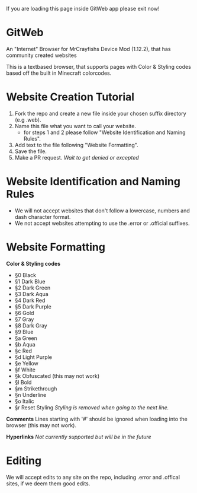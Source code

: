 If you are loading this page inside GitWeb app please exit now!

# GitWeb
An "Internet" Browser for MrCrayfishs Device Mod (1.12.2), that has community created websites

This is a textbased browser, that supports pages with Color & Styling codes based off the built in Minecraft colorcodes.


# Website Creation Tutorial
1.  Fork the repo and create a new file inside your chosen suffix directory (e.g .web).
2.  Name this file what you want to call your website.
    - for steps 1 and 2 please follow "Website Identification and Naming Rules".
3.  Add text to the file following "Website Formatting".
4.  Save the file.
5.  Make a PR request.
*Wait to get denied or excepted*



# Website Identification and Naming Rules
- We will not accept websites that don't follow a lowercase, numbers and dash character format.
- We not accept websites attempting to use the .error or .official suffixes.



# Website Formatting
**Color & Styling codes**
 - §0	Black
 - §1	Dark Blue
 - §2	Dark Green	
 - §3	Dark Aqua	
 - §4	Dark Red	
 - §5	Dark Purple	
 - §6	Gold
 - §7	Gray
 - §8	Dark Gray
 - §9	Blue
 - §a	Green
 - §b	Aqua
 - §c	Red
 - §d	Light Purple
 - §e	Yellow
 - §f	White
 - §k	Obfuscated (this may not work)
 - §l	Bold
 - §m	Strikethrough
 - §n	Underline
 - §o	Italic
 - §r	Reset	Styling
*Styling is removed when going to the next line.*

**Comments**
Lines starting with '#' should be ignored when loading into the browser (this may not work).

**Hyperlinks**
*Not currently supported but will be in the future*

# Editing
We will accept edits to any site on the repo, including .error and .offical sites, if we deem them good edits.
